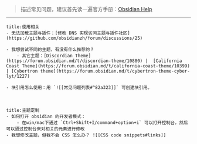 > 描述常见问题，建议首先读一遍官方手册：[Obsidian Help](https://help.obsidian.md/Index)
---
```ad-example
title:使用相关
- 无法加载主题与插件：[修改 DNS 实现访问主题与插件社区](https://github.com/obsidianzh/forum/discussions/25) 

- 我想尝试不同的主题，有没有什么推荐的？ 
	- 其它主题：[Discordian Theme](https://forum.obsidian.md/t/discordian-theme/10880) |  [California Coast Theme](https://forum.obsidian.md/t/california-coast-theme/10399) | [Cybertron theme](https://forum.obsidian.md/t/cybertron-theme-cyber-lyt/1227)

- 块引用怎么使用：用 `![[常见问题列表#^82a323]]` 可创建块引用。
```

</br>

```ad-note
title:主题定制
- 如何打开 obsidian 的开发者模式：
	- 在win/mac下通过 `Ctrl+Shift+I/command+option+i` 可以打开控制台，然后可以通过控制台来对相关的元素进行修改	
- 我想修改主题，但我不会 CSS 怎么办？ ![[CSS code snippets#links]]
```

